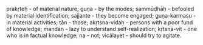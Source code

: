 prakṛteḥ - of material nature; guṇa - by the modes; sammūḍhāḥ - befooled by material identiﬁcation; sajjante - they become engaged; guṇa-karmasu - in material activities; tān - those; akṛtsna-vidaḥ - persons with a poor fund of knowledge; mandān - lazy to understand self-realization; kṛtsna-vit - one who is in factual knowledge; na - not; vicālayet - should try to agitate.